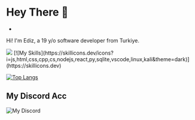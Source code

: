 # Hey There 👋 
- 
Hi! I'm Ediz, a 19 y/o software developer from Turkiye. 

<img src="https://komarev.com/ghpvc/?username=l1ve709XXD&color=15171a">
[![My Skills](https://skillicons.dev/icons?i=js,html,css,cpp,cs,nodejs,react,py,sqlite,vscode,linux,kali&theme=dark)](https://skillicons.dev)

[![Top Langs](https://github-readme-stats.vercel.app/api/top-langs/?username=l1ve709XXD&layout=compact&theme=radical)](https://github.com/anuraghazra/github-readme-stats)

## My Discord Acc
![My Discord](https://lantern.rest/api/v1/users/794909914760871967?svg=1&theme=dark&borderRadius=2&hideActivity=1&hideStatus=0)
